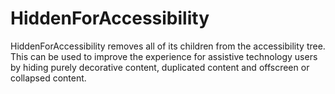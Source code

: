 # HiddenForAccessibility

HiddenForAccessibility removes all of its children from the accessibility tree. This can be used to improve the experience for assistive technology users by hiding purely decorative content, duplicated content and offscreen or collapsed content.

